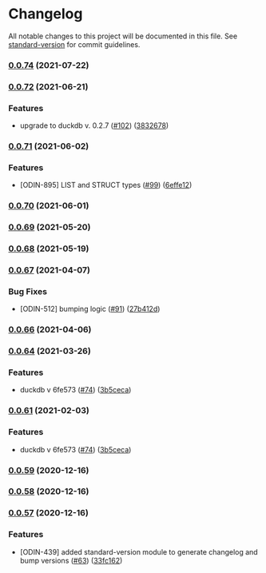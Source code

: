 # Changelog

All notable changes to this project will be documented in this file. See [standard-version](https://github.com/conventional-changelog/standard-version) for commit guidelines.

### [0.0.74](https://github.com/deepcrawl/node-duckdb/compare/v0.0.73...v0.0.74) (2021-07-22)

### [0.0.72](https://github.com/deepcrawl/node-duckdb/compare/v0.0.71...v0.0.72) (2021-06-21)


### Features

* upgrade to duckdb v. 0.2.7 ([#102](https://github.com/deepcrawl/node-duckdb/issues/102)) ([3832678](https://github.com/deepcrawl/node-duckdb/commit/38326781d75fb125da2a7f417903ac83148c991e))

### [0.0.71](https://github.com/deepcrawl/node-duckdb/compare/v0.0.70...v0.0.71) (2021-06-02)


### Features

* [ODIN-895] LIST and STRUCT types ([#99](https://github.com/deepcrawl/node-duckdb/issues/99)) ([6effe12](https://github.com/deepcrawl/node-duckdb/commit/6effe12e997298906bd6c176697b3dd29541cf69))

### [0.0.70](https://github.com/deepcrawl/node-duckdb/compare/v0.0.69...v0.0.70) (2021-06-01)

### [0.0.69](https://github.com/deepcrawl/node-duckdb/compare/v0.0.68...v0.0.69) (2021-05-20)

### [0.0.68](https://github.com/deepcrawl/node-duckdb/compare/v0.0.67...v0.0.68) (2021-05-19)

### [0.0.67](https://github.com/deepcrawl/node-duckdb/compare/v0.0.66...v0.0.67) (2021-04-07)


### Bug Fixes

* [ODIN-512] bumping logic ([#91](https://github.com/deepcrawl/node-duckdb/issues/91)) ([27b412d](https://github.com/deepcrawl/node-duckdb/commit/27b412d1967834f549261443bfd474a8d49297af))

### [0.0.66](https://github.com/deepcrawl/node-duckdb/compare/v0.0.64...v0.0.66) (2021-04-06)

### [0.0.64](https://github.com/deepcrawl/node-duckdb/compare/v0.0.61...v0.0.64) (2021-03-26)


### Features

* duckdb v  6fe573 ([#74](https://github.com/deepcrawl/node-duckdb/issues/74)) ([3b5ceca](https://github.com/deepcrawl/node-duckdb/commit/3b5cecad3fc5b692ca13c35cb4b76d5440604810))

### [0.0.61](https://github.com/deepcrawl/node-duckdb/compare/v0.0.59...v0.0.61) (2021-02-03)


### Features

* duckdb v  6fe573 ([#74](https://github.com/deepcrawl/node-duckdb/issues/74)) ([3b5ceca](https://github.com/deepcrawl/node-duckdb/commit/3b5cecad3fc5b692ca13c35cb4b76d5440604810))

### [0.0.59](https://github.com/deepcrawl/node-duckdb/compare/v0.0.58...v0.0.59) (2020-12-16)

### [0.0.58](https://github.com/deepcrawl/node-duckdb/compare/v0.0.57...v0.0.58) (2020-12-16)

### [0.0.57](https://github.com/deepcrawl/node-duckdb/compare/v0.0.56...v0.0.57) (2020-12-16)


### Features

* [ODIN-439] added standard-version module to generate changelog and bump versions ([#63](https://github.com/deepcrawl/node-duckdb/issues/63)) ([33fc162](https://github.com/deepcrawl/node-duckdb/commit/33fc1627f1906b500ad671d83770f1b5bc4c96a6))
